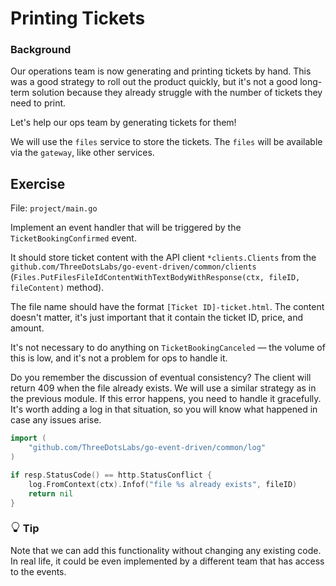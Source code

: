 # Printing Tickets


<div class="alert alert-dismissible bg-info text-white d-flex flex-column flex-sm-row p-7 mb-10">
    <div class="d-flex flex-column">
        <h3 class="mb-5 text-white">
			Background	
		</h3>
        <span>

Our operations team is now generating and printing tickets by hand.
This was a good strategy to roll out the product quickly, but it's not a good long-term solution because
they already struggle with the number of tickets they need to print.

Let's help our ops team by generating tickets for them!

We will use the `files` service to store the tickets.
The `files` will be available via the `gateway`, like other services.

</span>
	</div>
	</div>

## Exercise

File: `project/main.go`

Implement an event handler that will be triggered by the `TicketBookingConfirmed` event.

It should store ticket content with the API client `*clients.Clients` from the `github.com/ThreeDotsLabs/go-event-driven/common/clients`
(`Files.PutFilesFileIdContentWithTextBodyWithResponse(ctx, fileID, fileContent)` method).

The file name should have the format `[Ticket ID]-ticket.html`.
The content doesn't matter, it's just important that it contain the ticket ID, price, and amount.

It's not necessary to do anything on `TicketBookingCanceled` — the volume of this is low, and it's not a problem for ops to handle it.

Do you remember the discussion of eventual consistency? The client will return 409 when the file already exists.
We will use a similar strategy as in the previous module. If this error happens, you need to handle it gracefully.
It's worth adding a log in that situation, so you will know what happened in case any issues arise.

```go
import (
	"github.com/ThreeDotsLabs/go-event-driven/common/log"
)

if resp.StatusCode() == http.StatusConflict {
	log.FromContext(ctx).Infof("file %s already exists", fileID)
	return nil
}
```


<div class="alert alert-dismissible bg-light-primary d-flex flex-column flex-sm-row p-7 mb-10">
    <div class="d-flex flex-column">
        <h3 class="mb-5 text-dark">
			<svg xmlns="http://www.w3.org/2000/svg" width="16" height="16" fill="currentColor" class="bi bi-lightbulb text-primary" viewBox="0 0 16 16">
			  <path d="M2 6a6 6 0 1 1 10.174 4.31c-.203.196-.359.4-.453.619l-.762 1.769A.5.5 0 0 1 10.5 13a.5.5 0 0 1 0 1 .5.5 0 0 1 0 1l-.224.447a1 1 0 0 1-.894.553H6.618a1 1 0 0 1-.894-.553L5.5 15a.5.5 0 0 1 0-1 .5.5 0 0 1 0-1 .5.5 0 0 1-.46-.302l-.761-1.77a1.964 1.964 0 0 0-.453-.618A5.984 5.984 0 0 1 2 6zm6-5a5 5 0 0 0-3.479 8.592c.263.254.514.564.676.941L5.83 12h4.342l.632-1.467c.162-.377.413-.687.676-.941A5 5 0 0 0 8 1z"/>
			</svg>
			Tip
		</h3>
        <span>

Note that we can add this functionality without changing any existing code.
In real life, it could be even implemented by a different team that has access to the events.

</span>
	</div>
	</div>

